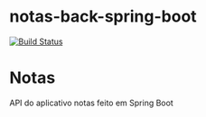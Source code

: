 # notas-back-spring-boot

[![Build Status](https://travis-ci.org/thealessandro/notas-back-spring-boot.svg?branch=master)](https://travis-ci.org/thealessandro/notas-back-spring-boot)

# Notas
API do aplicativo notas feito em Spring Boot
